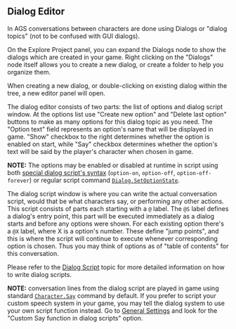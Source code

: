 ## Dialog Editor

In AGS conversations between characters are done using Dialogs or "dialog topics" (not to be confused with GUI dialogs).

On the Explore Project panel, you can expand the Dialogs node to show the dialogs which are created in your game. Right clicking on the "Dialogs" node itself allows you to create a new dialog, or create a folder to help you organize them.

When creating a new dialog, or double-clicking on existing dialog within the tree, a new editor panel will open.

The dialog editor consists of two parts: the list of options and dialog script window. At the options list use "Create new option" and "Delete last option" buttons to make as many options for this dialog topic as you need. The "Option text" field represents an option's name that will be displayed in game. "Show" checkbox to the right determines whether the option is enabled on start, while "Say" checkbox determines whether the option's text will be said by the player's character when chosen in game.

**NOTE:** The options may be enabled or disabled at runtime in script using both [special dialog script's syntax](DialogScript) (`option-on`, `option-off`, `option-off-forever`) or regular script command [`Dialog.SetOptionState`](Dialog#dialogsetoptionstate).

The dialog script window is where you can write the actual conversation script, would that be what characters say, or performing any other actions. This script consists of parts each starting with a `@` label. The `@S` label defines a dialog's entry point, this part will be executed immediately as a dialog starts and before any options were shown. For each existing option there's a `@X` label, where X is a option's number. These define "jump points", and this is where the script will continue to execute whenever corresponding option is chosen. Thus you may think of options as of "table of contents" for this conversation.

Please refer to the [Dialog Script](DialogScript) topic for more detailed information on how to write dialog scripts.

**NOTE:** conversation lines from the dialog script are played in game using standard [`Character.Say`](Character#charactersay) command by default. If you prefer to script your custom speech system in your game, you may tell the dialog system to use your own script function instead. Go to [General Settings](GeneralSettings#dialog) and look for the "Custom Say function in dialog scripts" option.
